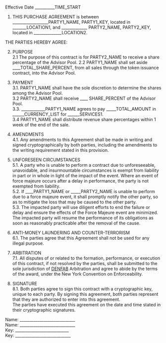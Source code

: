 Effective Date __________TIME_START
 
1.  THIS PURCHASE AGREEMENT is between __________________PARTY1_NAME, PARTY1_KEY, located in _______LOCATION1, and _____________ PARTY2_NAME, PARTY2_KEY, located in ______________LOCATION2.  

THE PARTIES HEREBY AGREE:  

2. PURPOSE   
2.1 The purpose of this contract is for PARTY2_NAME to receive a share percentage of the Advisor Pool. 
2.2 PARTY1_NAME shall set aside ____TOTAL_SHARE_PERCENT, from all sales through the token issuance contract, into the Advisor Pool.  

3. PAYMENT  
3.1. PARTY1_NAME shall have the sole discretion to determine the shares among the Advisor Pool.  
3.2 PARTY2_NAME shall receive ____ SHARE_PERCENT of the Advisor Pool.  
3.3. ____________PARTY1_NAME agrees to pay _____TOTAL_AMOUNT in ______CURRENCY_LIST for ______SERVICES1.  
3.4 PARTY1_NAME shall distribute revenue share percentages within 1 week of the end of the sale.  

4. AMENDMENTS  
4.1. Any amendments to this Agreement shall be made in writing and signed cryptographically by both parties, including the amendments to the writing requirement stated in this provision.  

5. UNFORESEEN CIRCUMSTANCES  
5.1. A party who is unable to perform a contract due to unforeseeable, unavoidable, and insurmountable circumstances is exempt from liability in part or in whole in light of the impact of the event. Where an event of force majeure occurs after a delay in performance, the party is not exempted from liability.  
5.2. If ____PARTY1_NAME or _____PARTY2_NAME is unable to perform due to a force majeure event, it shall promptly notify the other party, so as to mitigate the loss that may be caused to the other party.  
5.3. The impacted party will use diligent efforts to end the failure or delay and ensure the effects of the Force Majeure event are minimized. The impacted party will resume the performance of its obligations as soon as reasonably practicable after the removal of the cause.  

6. ANTI-MONEY LAUNDERING AND COUNTER-TERRORISM  
6.1. The parties agree that this Agreement shall not be used for any illegal purpose.  

7. ARBITRATION  
7.1. All disputes of or related to the formation, performance, or execution of this contract, if not resolved by the parties, shall be submitted to the sole jurisdiction of  [DENFAB](https://denfablaw.com) Arbitration and agree to abide by the terms of the award, under the New York Convention on Enforceability.  

8. SIGNATURE  
8.1. Both parties agree to sign this contract with a cryptographic key, unique to each party. By signing this agreement, both parties represent that they are authorized to enter into this agreement.  
The parties have executed this agreement on the date and time stated in their cryptographic signatures.

Name: ____________________________  
Name: ____________________________  
Key: ___________________________  
Key: ____________________________
